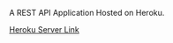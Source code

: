 A REST API Application Hosted on Heroku.

[Heroku Server Link](https://paul-first-server.herokuapp.com/)
